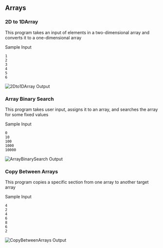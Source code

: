 ## Arrays

### 2D to 1DArray

This program takes an input of elements in a two-dimensional array and converts it to a one-dimensional array

Sample Input

```
1
2
3
4
5
6
```

![2Dto1DArray Output](https://github.com/quintanillach/mssa-ct1-quintanilla/blob/master/images/2Dto1DArray(1).PNG)

### Array Binary Search

This program takes user input, assigns it to an array, and searches the array for some fixed values

Sample Input
```
0
10
100
1000
10000
```

![ArrayBinarySearch Output](https://github.com/quintanillach/mssa-ct1-quintanilla/blob/master/images/ArrayBinarySearch.PNG)

### Copy Between Arrays

This program copies a specific section from one array to another target array

Sample Input
```
4
2
4
6
8
6
2
```
![CopyBetweenArrays Output]( https://github.com/quintanillach/mssa-ct1-quintanilla/blob/master/images/CopyBetweenArrays.PNG)
